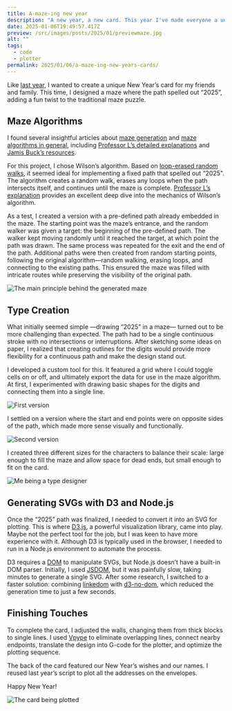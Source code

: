 ```yaml
---
title: A-maze-ing new year
description: "A new year, a new card. This year I've made everyone a unique maze to solve, with a hidden message included."
date: 2025-01-06T19:49:57.417Z
preview: /src/images/posts/2025/01/previewmaze.jpg
alt: ""
tags: 
  - code
  - plotter
permalink: 2025/01/06/a-maze-ing-new-years-cards/
---
```


Like [last year](/2024/01/12/new-years-cards/), I wanted to create a unique New Year’s card for my friends and family. This time, I designed a maze where the path spelled out “2025”, adding a fun twist to the traditional maze puzzle.

## Maze Algorithms

I found several insightful articles about [maze generation](https://cloudfour.com/thinks/generating-random-mazes-with-javascript/) and [maze algorithms in general](https://bost.ocks.org/mike/algorithms/#maze-generation), including [Professor L’s detailed explanations](https://professor-l.github.io/mazes/) and [Jamis Buck’s resources](https://www.jamisbuck.org/mazes/).

For this project, I chose Wilson’s algorithm. Based on [loop-erased random walks](https://en.wikipedia.org/wiki/Loop-erased_random_walk), it seemed ideal for implementing a fixed path that spelled out “2025". The algorithm creates a random walk, erases any loops when the path intersects itself, and continues until the maze is complete. [Professor L’s explanation](https://professor-l.github.io/mazes) provides an excellent deep dive into the mechanics of Wilson’s algorithm.

As a test, I created a version with a pre-defined path already embedded in the maze. The starting point was the maze’s entrance, and the random walker was given a target: the beginning of the pre-defined path. The walker kept moving randomly until it reached the target, at which point the path was drawn. The same process was repeated for the exit and the end of the path. Additional paths were then created from random starting points, following the original algorithm—random walking, erasing loops, and connecting to the existing paths. This ensured the maze was filled with intricate routes while preserving the visibility of the original path.

![The main principle behind the generated maze](@images/posts/2025/01/principle.gif)

## Type Creation

What initially seemed simple —drawing “2025” in a maze— turned out to be more challenging than expected. The path had to be a single continuous stroke with no intersections or interruptions. After sketching some ideas on paper, I realized that creating outlines for the digits would provide more flexibility for a continuous path and make the design stand out.

I developed a custom tool for this. It featured a grid where I could toggle cells on or off, and ultimately export the data for use in the maze algorithm. At first, I experimented with drawing basic shapes for the digits and connecting them into a single line.

![First version](@images/posts/2025/01/v1.png)

I settled on a version where the start and end points were on opposite sides of the path, which made more sense visually and functionally.

![Second version](@images/posts/2025/01/v2.png)

I created three different sizes for the characters to balance their scale: large enough to fill the maze and allow space for dead ends, but small enough to fit on the card.

![Me being a type designer](@images/posts/2025/01/size.png)

## Generating SVGs with D3 and Node.js

Once the “2025” path was finalized, I needed to convert it into an SVG for plotting. This is where [D3.js](https://d3js.org/), a powerful visualization library, came into play. Maybe not the perfect tool for the job, but I was keen to have more experience with it. Although D3 is typically used in the browser, I needed to run in a Node.js environment to automate the process.

D3 requires a [DOM](https://developer.mozilla.org/en-US/docs/Web/API/Document_Object_Model/Introduction) to manipulate SVGs, but Node.js doesn’t have a built-in DOM parser. Initially, I used [JSDOM](https://github.com/jsdom/jsdom), but it was painfully slow, taking minutes to generate a single SVG. After some research, I switched to a faster solution: combining [linkedom](https://github.com/WebReflection/linkedom) with [d3-no-dom](https://github.com/neg4n/d3-no-dom), which reduced the generation time to just a few seconds.

## Finishing Touches

To complete the card, I adjusted the walls, changing them from thick blocks to single lines. I used [Vpype](https://vpype.readthedocs.io/en/stable/index.html) to eliminate overlapping lines, connect nearby endpoints, translate the design into G-code for the plotter, and optimize the plotting sequence.

The back of the card featured our New Year’s wishes and our names. I reused last year’s script to plot all the addresses on the envelopes.

Happy New Year!

![The card being plotted](@images/posts/2025/01/plotting.gif)
